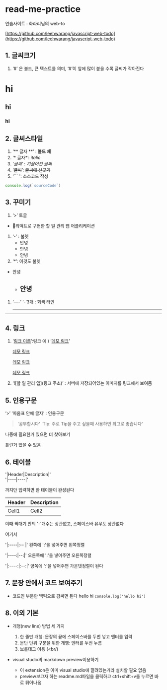 # read-me-practice

연습사이트 : 화라리님의 web-to

[https://github.com/leehwarang/javascript-web-todo](https://github.com/leehwarang/javascript-web-todo)

## 1. 글씨크기

1. ‘#’ 은 볼드, 큰 텍스트를 의미, ‘#’이 앞에 많이 붙을 수록 글씨가 작아진다

# hi  #

## hi ##

### hi ###

## 2. 글씨스타일

1.  ‘** 글자 **’ :  **볼드 체** 
2. ‘* 글자*’: *italic*
3. ‘_글씨_’ : *기울어진 글씨*
4. ‘~~글씨~~’: ~~글씨에 선긋기~~
5.  ‘``` ': 소스코드 작성 

```jsx
console.log(`sourceCode`)
```

## 3. 꾸미기

1.  ‘>’     토글  
- 📝리액트로 구현한 할 일 관리 웹 어플리케이션
1. ‘-’ : 불렛 
    - 안녕
    - 안녕
    - 안녕
2. ‘*’: 이것도 불렛
- 안녕
    - 안녕
        - 
1. ‘—-’ ‘-’3개 : 회색 라인 
    
    ---
    

---

## 4. 링크

1. ‘[링크 이름](링크주소)’:링크   예 )  ‘[데모 링크]([https://michelle-todo.herokuapp.com/](https://michelle-todo.herokuapp.com/))’
    
    [데모 링크](https://michelle-todo.herokuapp.com/)
    
    [데모 링크](https://michelle-todo.herokuapp.com/)
    
    
    [데모 링크](https://michelle-todo.herokuapp.com/)
    
2. ‘![할 일 관리 앱](링크 주소)’ : 서버에 저장되어있는 이미지를 링크해서 보여줌



## 5. 인용구문

‘>’ ‘따옴표 안에 글자’ : 인용구문
> '공부합시다'
> 'Tip: 주로 Tip을 주고 싶을때 사용하면 최고로 좋습니다'


나중에 필요한거 있으면 더 찾아보기

틀린거 있을 수 있음

## 6. 테이블

'|Header|Description|'  
'|----|----|'  

까지만 입력하면 한 테이블이 완성된다 

|Header|Description|
|----|-- |
|Cell1|Cell2|

이때 짝대기 안의 '-'개수는 상관없고, 스페이스바 유무도 상관없다 
 
 
여기서

'|:----|:-- |'
왼쪽에 ':'을 넣어주면 왼쪽정렬


'|----:|--:|'
오른쪽에 ':'을 넣어주면 오른쪽정렬


'|:----:|:--:|'
양쪽에 ':'을 넣어주면 가운뎃정렬이 된다 


## 7. 문장 안에서 코드 보여주기 

- 코드인 부분만 백틱으로 감싸면 된다 
    hello hi `console.log('hello hi')`
    


## 8. 이외 기본

- 개행(new line) 방법 세 가지
    1. 한 줄만 개행: 문장의 끝에 스페이스바를 두번 넣고 엔터를 입력
    2. 문단 단위 구분을 위한 개행: 엔터를 두번 누름
    3. 브롤테그 이용 (<br/) 

- visual studio의 markdown preview이용하기
    - 이 extension은 이미 visual studio에 깔려있는거라 설치할 필요 없음
    - preview보고자 하는 readme.md파일을 클릭하고 ctrl+shift+v를 누르면 바로 튀어나옴



